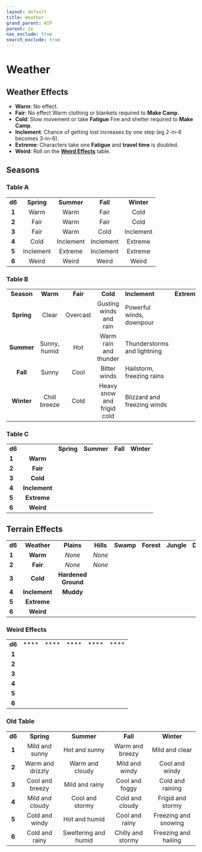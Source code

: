 ```yaml
---
layout: default
title: Weather
grand_parent: WIP
parent: 2e
nav_exclude: true
search_exclude: true
---
```


# Weather

## Weather Effects
- **Warm**: No effect.
- **Fair**: No effect Warm clothing or blankets required to **Make Camp**.
- **Cold**: Slow movement or take **Fatigue** Fire and shelter required to **Make Camp**.
- **Inclement**: Chance of getting lost increases by one step (eg 2-in-6 becomes 3-in-6).
- **Extreme**: Characters take one **Fatigue** and **travel time** is doubled.
- **Weird**: Roll on the [**Weird Effects**](#weird-effects) table.

## Seasons

### Table A

|        |            |            |           |            |
| :----: | :--------: | :--------: | :-------: | :--------: |
| **d6** | **Spring** | **Summer** | **Fall**  | **Winter** |
| **1**  |    Warm    |    Warm    |   Fair    |    Cold    |
| **2**  |    Fair    |    Warm    |   Fair    |    Cold    |
| **3**  |    Fair    |    Warm    |   Cold    | Inclement  |
| **4**  |    Cold    | Inclement  | Inclement |  Extreme   |
| **5**  | Inclement  |  Extreme   | Inclement |  Extreme   |
| **6**  |   Weird    |   Weird    |   Weird   |   Weird    |

### Table B

|            |              |          |                            |                             |             |           |
| :--------: | :----------: | :------: | :------------------------: | --------------------------- | :---------: | --------- |
| **Season** |   **Warm**   | **Fair** |          **Cold**          | **Inclement**               | **Extreme** | **Weird** |
| **Spring** |    Clear     | Overcast |   Gusting winds and rain   | Powerful winds, downpour    |             |           |
| **Summer** | Sunny, humid |   Hot    |   Warm rain and thunder    | Thunderstorms and lightning |             |           |
|  **Fall**  |    Sunny     |   Cool   |        Bitter winds        | Hailstorm, freezing rains   |             |           |
| **Winter** | Chill breeze |   Cold   | Heavy snow and frigid cold | Blizzard and freezing winds |             |           |

### Table C

|        |               |            |            |          |            |
| ------ | :-----------: | :--------: | :--------: | :------: | :--------: |
| **d6** |               | **Spring** | **Summer** | **Fall** | **Winter** |
| **1**  |   **Warm**    |            |            |          |            |
| **2**  |   **Fair**    |            |            |          |            |
| **3**  |   **Cold**    |            |            |          |            |
| **4**  | **Inclement** |            |            |          |            |
| **5**  |  **Extreme**  |            |            |          |            |
| **6**  |   **Weird**   |            |            |          |            |


## Terrain Effects

|        |               |                       |           |           |            |            |            |
| ------ | :-----------: | :-------------------: | :-------: | :-------: | :--------: | :--------: | :--------: |
| **d6** |  **Weather**  |      **Plains**       | **Hills** | **Swamp** | **Forest** | **Jungle** | **Desert** |
| **1**  |   **Warm**    |        _None_         |  _None_   |           |            |            |            |
| **2**  |   **Fair**    |        _None_         |  _None_   |           |            |            |            |
| **3**  |   **Cold**    | **Hardened Ground**   |           |           |            |            |            |
| **4**  | **Inclement** |      **Muddy**        |           |           |            |            |            |
| **5**  |  **Extreme**  |                       |           |           |            |            |            |
| **6**  |   **Weird**   |                       |           |           |            |            |            |


### Weird Effects
|        |      |      |      |      |      |
| :----: | :--: | :--: | :--: | :--: | :--: |
| **d6** | **** | **** | **** | **** | **** |
| **1**  |      |      |      |      |      |
| **2**  |      |      |      |      |      |
| **3**  |      |      |      |      |      |
| **4**  |      |      |      |      |      |
| **5**  |      |      |      |      |      |
| **6**  |      |      |      |      |      |


### Old Table

|        |                    |                      |                   |                      |
| :----: | :----------------: | :------------------: | :---------------: | :------------------: |
| **d6** |     **Spring**     |      **Summer**      |     **Fall**      |     **Winter**       |
| **1**  |   Mild and sunny   |    Hot and sunny     | Warm and breezy   | Mild and clear       |
| **2**  | Warm and drizzly   |   Warm and cloudy    | Mild and windy    | Cool and windy       |
| **3**  |  Cool and breezy   |    Mild and rainy    | Cool and foggy    | Cold and raining     |
| **4**  |  Mild and cloudy   |    Cool and stormy   | Cold and cloudy   | Frigid and stormy    |
| **5**  |   Cold and windy   |   Hot and humid      | Cool and rainy    | Freezing and snowing |
| **6**  |  Cold and rainy    | Sweltering and humid | Chilly and stormy | Freezing and hailing |

